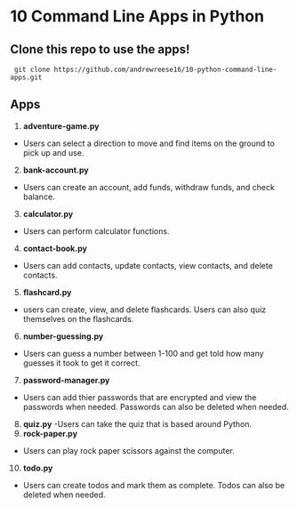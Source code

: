 # 10 Command Line Apps in Python

## Clone this repo to use the apps! 
``` CLI
 git clone https://github.com/andrewreese16/10-python-command-line-apps.git
```
## Apps
1. **adventure-game.py**
- Users can select a direction to move and find items on the ground to pick up and use.
2. **bank-account.py**
- Users can create an account, add funds, withdraw funds, and check balance.
3. **calculator.py**
- Users can perform calculator functions.
4. **contact-book.py**
- Users can add contacts, update contacts, view contacts, and delete contacts. 
5. **flashcard.py**
- users can create, view, and delete flashcards. Users can also quiz themselves on the flashcards.
6. **number-guessing.py**
- Users can guess a number between 1-100 and get told how many guesses it took to get it correct. 
7. **password-manager.py**
- Users can add thier passwords that are encrypted and view the passwords when needed. Passwords can also be deleted when needed.
8. **quiz.py**
 -Users can take the quiz that is based around Python.
9. **rock-paper.py**
- Users can play rock paper scissors against the computer.
10. **todo.py**
- Users can create todos and mark them as complete. Todos can also be deleted when needed.
